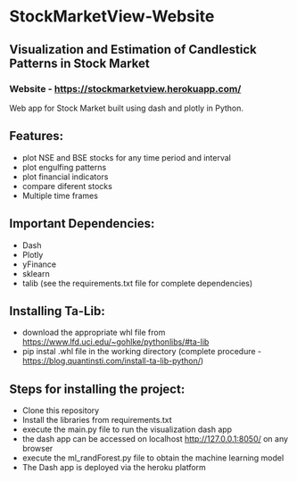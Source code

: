 # StockMarketView-Website
## Visualization and Estimation of Candlestick Patterns in Stock Market
### Website - https://stockmarketview.herokuapp.com/
Web app for Stock Market built using dash and plotly in Python.


## Features:
- plot NSE and BSE stocks for any time period and interval
- plot engulfing patterns
- plot financial indicators
- compare diferent stocks
- Multiple time frames
 
## Important Dependencies:
- Dash
- Plotly
- yFinance
- sklearn
- talib (see the requirements.txt file for complete dependencies)

## Installing Ta-Lib:
- download the appropriate whl file from https://www.lfd.uci.edu/~gohlke/pythonlibs/#ta-lib
- pip instal .whl file in the working directory (complete procedure - https://blog.quantinsti.com/install-ta-lib-python/)

## Steps for installing the project:
- Clone this repository
- Install the libraries from requirements.txt
- execute the main.py file to run the visualization dash app
- the dash app can be accessed on localhost http://127.0.0.1:8050/ on any browser
- execute the ml_randForest.py file to obtain the machine learning model
- The Dash app is deployed via the heroku platform

